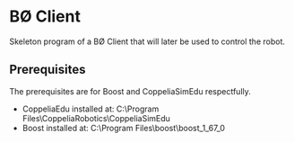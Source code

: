 # BØ Client
Skeleton program of a BØ Client that will later be used to control the robot.
## Prerequisites
The prerequisites are for Boost and CoppeliaSimEdu respectfully.
 - CoppeliaEdu installed at: C:\Program Files\CoppeliaRobotics\CoppeliaSimEdu
 - Boost installed at: C:\Program Files\boost\boost_1_67_0
